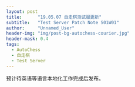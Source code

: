```yaml
---
layout: post
title: 		"19.05.07 自走棋测试服更新"
subtitle: 	"Test Server Patch Note S01W01"
author: 	"Unnamed_User"
header-img: "img/post-bg-autochess-courier.jpg"
header-mask: 0.4
tags:
  - AutoChess
  - 自走棋
  - Test Server
---
```


预计待英语等语言本地化工作完成后发布。

<!--
此文章允许转载及编摘。  
转载或编摘时请注明原作者并附上微博链接：[@Unnamed_User](https://weibo.com/unnameduser)


### 5 月 8 日 13:02
#### 游戏性：
- 在道具使用队列中，将黑皇杖、刃甲的优先级提到了最高。（理论上先使用黑皇杖、刃甲可以免疫羊刀的效果，或反弹红杖的伤害。）

#### 外观/特效：
（这次调整中新增的内容很大部分来源于最新的 TI 9 勇士令状中的模型。）
- 新增了数个信使：金龟子与大牡哥、金龟子|真视宝石、金龟子|极限法球、金龟子|莲花球、金龟子|不朽盾、片尾、蔚蓝龙、劫蜜肉山。
- 调整了二/三星卓尔游侠的武器。
- 调整了二/三星死亡先知的饰品。
- 调整了二星暗影牧师的饰品。

---
### 5 月 7 日 19:44 更新
#### 游戏性：
- 新增道具“食人魔之斧”：最大生命值 +15%。
- 新增道具“黑黄杖”：攻击力 +15，最大生命值 +15%。主动技：获得 100% 魔法抗性，持续8秒。由食人魔之斧和秘银锤合成。

![黑黄杖](/img/in-post/post-190507/bkb.jpg)

#### 平衡性：
- 3/6 骑士“王者护盾”开盾概率从 40%/35% 调整为 40%/40%。
- 灵魂守卫“魔化”增加的攻击力从 50/100/200 修改为 100/150/200。
- 刃甲持续时间从 5 秒降低为 4 秒。
- 跳刀增强：受到伤害时获得的法力值 +25%。
- 掠夺者之斧从“最大生命值 +500，生命回复 +10”修改为“最大生命值 +500，最大生命值+15%”。
- 龙心属性从“最大生命值 +1200，生命回复 +10，每秒额外回复 1% 的最大生命值”修改为“最大生命值 +1000，最大生命值 +30%。每秒回复 1% 的最大生命值。”

#### 外观/特效：
- 新增信使模型“太空企鹅”。（比赛奖励信使）

![太空企鹅](/img/in-post/post-190507/qie.jpg)

---
### 5 月 2 日 20:45 更新
#### 游戏性：
- 任意玩家获得精灵守卫棋子时都将会有弹幕提示。
- 调整了灵魂守卫技能“魔化”在交换血量时的代码以避免 BUG。
- 调整了自动合成代码，避免有 3 个二星精灵守卫时出现 BUG。

#### 平衡性：
- 牧师职业技能“障”在计算小数时处理方式从向下取整修改为了向上取整。（修改后，信使在受到 2-4 点伤害时实际没有减免效果。）

---
### 5 月 1 日 20:59 更新
#### 游戏性：
- 将巫妖的技能替换为了“霜冻护甲”：为一个友方单位制造一层寒冰护甲，增加 4/6/8 护甲值，对其发动攻击的敌方单位会被降低攻击速度 20/30/40。（巫妖目前仍在小黑屋中）
-->